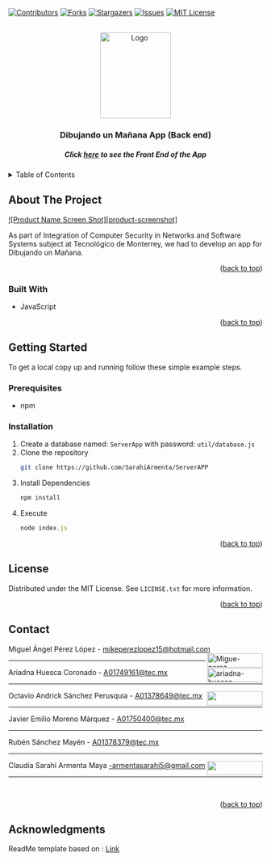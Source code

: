 <div id="top"></div>

[![Contributors][contributors-shield]][contributors-url]
[![Forks][forks-shield]][forks-url]
[![Stargazers][stars-shield]][stars-url]
[![Issues][issues-shield]][issues-url]
[![MIT License][license-shield]][license-url]


<br />
<div align="center">
  <a><img src="https://www.dibujando.org.mx/wp-content/uploads/2015/12/Logo-Fundacion.png" alt="Logo" width="140" height="170"/></a>

  <h3 align="center">Dibujando un Mañana App (Back end)</h3>
  <h5 align="center">Click <a href= "https://github.com/SarahiArmenta/ServerAPP">here</a> to see the Front End of the App</h4>

</div>



<!-- TABLE OF CONTENTS -->
<details>
  <summary>Table of Contents</summary>
  <ol>
    <li>
      <a href="#about-the-project">About The Project</a>
      <ul>
        <li><a href="#built-with">Built With</a></li>
      </ul>
    </li>
    <li>
      <a href="#getting-started">Getting Started</a>
      <ul>
        <li><a href="#prerequisites">Prerequisites</a></li>
        <li><a href="#installation">Installation</a></li>
      </ul>
    </li>
    <li><a href="#usage">Usage</a></li>
    <li><a href="#contributing">Contributing</a></li>
    <li><a href="#contact">Contact</a></li>
    <li><a href="#acknowledgments">Acknowledgments</a></li>
  </ol>
</details>



<!-- ABOUT THE PROJECT -->
## About The Project
<!--Add a real image of the project-->
[![Product Name Screen Shot][product-screenshot]](https://example.com)

As part of Integration of Computer Security in Networks and Software Systems subject at Tecnológico de Monterrey, we had to develop an app for Dibujando un Mañana.

<p align="right">(<a href="#top">back to top</a>)</p>

### Built With

<!--* [Next.js](https://nextjs.org/)
* [React.js](https://reactjs.org/)
* [Vue.js](https://vuejs.org/)
* [Angular](https://angular.io/)
* [Svelte](https://svelte.dev/)
* [Laravel](https://laravel.com)
* [Bootstrap](https://getbootstrap.com)
* [JQuery](https://jquery.com)-->

* JavaScript

<p align="right">(<a href="#top">back to top</a>)</p>



<!-- GETTING STARTED -->
## Getting Started

To get a local copy up and running follow these simple example steps.

### Prerequisites

* npm


### Installation

1. Create a database named: `ServerApp` with password: `util/database.js`
2. Clone the repository
   ```sh
   git clone https://github.com/SarahiArmenta/ServerAPP
   ```
3. Install Dependencies
   ```sh
   npm install
   ```
4. Execute
   ```js
   node index.js
   ```
<!--
1. Get a free API Key at [https://example.com](https://example.com)
2. Clone the repo
   ```sh
   git clone https://github.com/your_username_/Project-Name.git
   ```
3. Install NPM packages
   ```sh
   npm install
   ```
4. Enter your API in `config.js`
   ```js
   const API_KEY = 'ENTER YOUR API';
   ```
-->
<p align="right">(<a href="#top">back to top</a>)</p>



<!-- USAGE EXAMPLES -->



<!-- LICENSE -->
## License

Distributed under the MIT License. See `LICENSE.txt` for more information.

<p align="right">(<a href="#top">back to top</a>)</p>

<!-- CONTACT -->
## Contact

Miguel Ángel Pérez López - mikeperezlopez15@hotmail.com <a href="https://www.linkedin.com/in/migue-perez-mikeindustries" target="blank"><img align="right" src="https://img.shields.io/badge/-LinkedIn-black.svg?style=for-the-badge&logo=linkedin&colorB=555" alt="Migue-perez-mikeindustries" height="28" width="110"/></a><hr/>
Ariadna Huesca Coronado - A01749161@tec.mx <a href="https://linkedin.com/in/ariadna-huesca-coronado" target="blank"><img align="right" src="https://img.shields.io/badge/-LinkedIn-black.svg?style=for-the-badge&logo=linkedin&colorB=555" alt="ariadna-huesca-coronado" height="28" width="110" /></a><hr/>
Octavio Andrick Sánchez Perusquia - A01378649@tec.mx <a href="https://tinyurl.com/yxt7eyqr" target="blank"><img align="right" src="https://img.shields.io/badge/-LinkedIn-black.svg?style=for-the-badge&logo=linkedin&colorB=555" height="28" width="110" /></a><hr/>
Javier Emilio Moreno Márquez - A01750400@tec.mx<hr/>
Rubén Sánchez Mayén - A01378379@tec.mx<hr/>
Claudia Sarahi Armenta Maya -armentasarahi5@gmail.com <a href="https://www.linkedin.com/in/sarahi-armenta" target="blank"><img align="right" src="https://img.shields.io/badge/-LinkedIn-black.svg?style=for-the-badge&logo=linkedin&colorB=555" height="28" width="110" /></a><hr/><br>

<p align="right">(<a href="#top">back to top</a>)</p>



<!-- ACKNOWLEDGMENTS -->
## Acknowledgments

<!--Use this space to list resources you find helpful and would like to give credit to. I've included a few of my favorites to kick things off!

* [Choose an Open Source License](https://choosealicense.com)
* [GitHub Emoji Cheat Sheet](https://www.webpagefx.com/tools/emoji-cheat-sheet)
* [Malven's Flexbox Cheatsheet](https://flexbox.malven.co/)
* [Malven's Grid Cheatsheet](https://grid.malven.co/)
* [Img Shields](https://shields.io)
* [GitHub Pages](https://pages.github.com)
* [Font Awesome](https://fontawesome.com)
* [React Icons](https://react-icons.github.io/react-icons/search)

<p align="right">(<a href="#top">back to top</a>)</p>
-->


<!-- MARKDOWN LINKS & IMAGES -->
<!-- https://www.markdownguide.org/basic-syntax/#reference-style-links -->
[contributors-shield]: https://img.shields.io/github/contributors/SarahiArmenta/ServerAPP.svg?style=for-the-badge
[contributors-url]: https://github.com/SarahiArmenta/ServerAPP/graphs/contributors
[forks-shield]: https://img.shields.io/github/forks/SarahiArmenta/ServerAPP.svg?style=for-the-badge
[forks-url]: https://github.com/SarahiArmenta/ServerAPP/network/members
[stars-shield]: https://img.shields.io/github/stars/SarahiArmenta/ServerAPP.svg?style=for-the-badge
[stars-url]: https://github.com/SarahiArmenta/SarahiArmenta/stargazers
[issues-shield]: https://img.shields.io/github/issues/SarahiArmenta/ServerAPP.svg?style=for-the-badge
[issues-url]: https://github.com/SarahiArmenta/ServerAPP/issues
[license-shield]: https://img.shields.io/github/license/SarahiArmenta/ServerAPP.svg?style=for-the-badge
[license-url]: https://github.com/SarahiArmenta/ServerAPP/blob/master/LICENSE.txt




ReadMe template based on : <a href = "https://github.com/othneildrew/Best-README-Template/blob/master/BLANK_README.md">Link</a>
